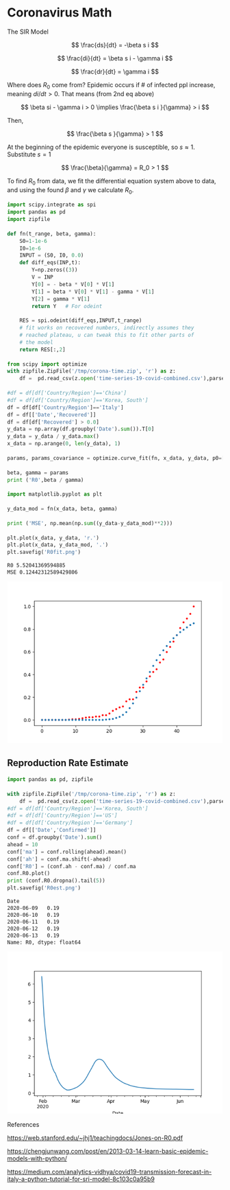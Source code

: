 # Coronavirus Math

The SIR Model

$$
\frac{ds}{dt} = -\beta s i
$$

$$
\frac{di}{dt} = \beta s i - \gamma i
$$

$$
\frac{dr}{dt} = \gamma i
$$

Where does $R_0$ come from? Epidemic occurs if \# of infected ppl
increase, meaning $di / dt > 0$. That means (from 2nd eq above)

$$
\beta si - \gamma i > 0  \implies \frac{\beta s i }{\gamma} > i
$$

Then,

$$
\frac{\beta s }{\gamma} > 1
$$

At the beginning of the epidemic everyone is susceptible, so $s
\approx 1$. Substitute $s=1$

$$
\frac{\beta}{\gamma} = R_0 > 1
$$

To find $R_0$ from data, we fit the differential equation system above
to data, and using the found $\beta$ and $\gamma$ we calculate $R_0$.


```python
import scipy.integrate as spi
import pandas as pd
import zipfile

def fn(t_range, beta, gamma):
    S0=1-1e-6
    I0=1e-6
    INPUT = (S0, I0, 0.0)
    def diff_eqs(INP,t):
        Y=np.zeros((3))
        V = INP
        Y[0] = - beta * V[0] * V[1]
        Y[1] = beta * V[0] * V[1] - gamma * V[1]
        Y[2] = gamma * V[1]
        return Y   # For odeint

    RES = spi.odeint(diff_eqs,INPUT,t_range)
    # fit works on recovered numbers, indirectly assumes they
    # reached plateau, u can tweak this to fit other parts of
    # the model
    return RES[:,2]

from scipy import optimize
with zipfile.ZipFile('/tmp/corona-time.zip', 'r') as z:
    df =  pd.read_csv(z.open('time-series-19-covid-combined.csv'),parse_dates=['Date'])

#df = df[df['Country/Region']=='China']
#df = df[df['Country/Region']=='Korea, South']
df = df[df['Country/Region']=='Italy']
df = df[['Date','Recovered']]
df = df[df['Recovered'] > 0.0]
y_data = np.array(df.groupby('Date').sum()).T[0]
y_data = y_data / y_data.max()
x_data = np.arange(0, len(y_data), 1)

params, params_covariance = optimize.curve_fit(fn, x_data, y_data, p0=[1.0, 1.0], bounds=((0,0),(2,2)))

beta, gamma = params
print ('R0',beta / gamma)

import matplotlib.pyplot as plt

y_data_mod = fn(x_data, beta, gamma)

print ('MSE', np.mean(np.sum((y_data-y_data_mod)**2)))

plt.plot(x_data, y_data, 'r.')
plt.plot(x_data, y_data_mod, '.')
plt.savefig('R0fit.png')
```

```text
R0 5.52041369594885
MSE 0.12442312589429806
```

![](R0fit.png)

<a name="r0est"/>

## Reproduction Rate Estimate

```python
import pandas as pd, zipfile

with zipfile.ZipFile('/tmp/corona-time.zip', 'r') as z:
    df =  pd.read_csv(z.open('time-series-19-covid-combined.csv'),parse_dates=['Date'])
#df = df[df['Country/Region']=='Korea, South']
#df = df[df['Country/Region']=='US']
#df = df[df['Country/Region']=='Germany']
df = df[['Date','Confirmed']]
conf = df.groupby('Date').sum()
ahead = 10
conf['ma'] = conf.rolling(ahead).mean()
conf['ah'] = conf.ma.shift(-ahead)
conf['R0'] = (conf.ah - conf.ma) / conf.ma
conf.R0.plot()
print (conf.R0.dropna().tail(5))
plt.savefig('R0est.png')
```

```text
Date
2020-06-09   0.19
2020-06-10   0.19
2020-06-11   0.19
2020-06-12   0.19
2020-06-13   0.19
Name: R0, dtype: float64
```

![](R0est.png)

References

https://web.stanford.edu/~jhj1/teachingdocs/Jones-on-R0.pdf

https://chengjunwang.com/post/en/2013-03-14-learn-basic-epidemic-models-with-python/

https://medium.com/analytics-vidhya/covid19-transmission-forecast-in-italy-a-python-tutorial-for-sri-model-8c103c0a95b9


